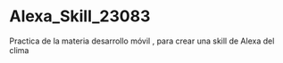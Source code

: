 # Alexa_Skill_23083
Practica de la materia desarrollo móvil , para crear una skill de Alexa del clima
